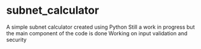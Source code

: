 # subnet_calculator
A simple subnet calculator created using Python
Still a work in progress but the main component of the code is done
Working on input validation and security
